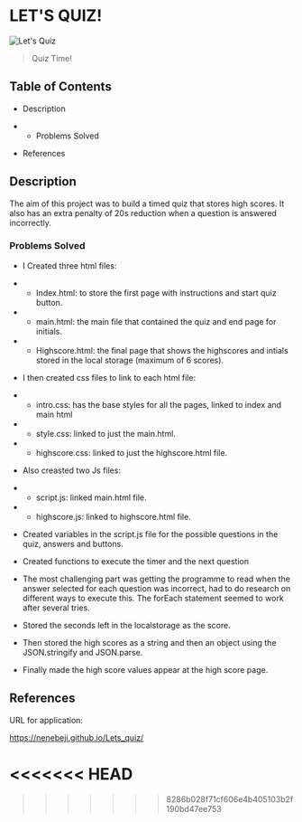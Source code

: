 # LET'S QUIZ!

![Let's Quiz](https://user-images.githubusercontent.com/105363883/181396347-ebceae9a-4e61-4d3a-b56a-7ea66e601cf8.gif)

> Quiz Time!

## Table of Contents

* Description

* * Problems Solved

* References


## Description
The aim of this project was to build a timed quiz that stores high scores. It also has an extra penalty of 20s reduction when a question is answered incorrectly.

### Problems Solved

* I Created three html files:
* * Index.html: to store the first page with instructions and start quiz button.
* * main.html: the main file that contained the quiz and end page for initials.
* * Highscore.html: the final page that shows the highscores and intials stored in the local storage (maximum of 6 scores).

* I then created css files to link to each html file:
* * intro.css: has the base styles for all the pages, linked to index and main html
* * style.css: linked to just the main.html.
* * highscore.css: linked to just the highscore.html file.

* Also creasted two Js files:
* * script.js: linked main.html file.
* * highscore.js: linked to highscore.html file.

* Created variables in the script.js file for the possible questions in the quiz, answers and buttons.

*  Created functions to execute the timer and the next question

*  The most challenging part was getting the programme to read when the answer selected for each question was incorrect, had to do research on different ways to execute this. The forEach statement seemed to work after several tries.

* Stored the seconds left in the localstorage as the score.

* Then stored the high scores as a string and then an object using the JSON.stringify and JSON.parse.

* Finally made the high score values appear at the high score page.

## References

URL for application:

https://nenebeji.github.io/Lets_quiz/





<<<<<<< HEAD
=======


>>>>>>> 8286b028f71cf606e4b405103b2f190bd47ee753
